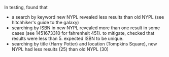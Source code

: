 In testing, found that

* a search by keyword new NYPL revealed less results than old NYPL (see hitchhiker's guide to the galaxy)
* searching by ISBN in new NYPL revealed more than one result in some cases (see 1451673310 for fahrenheit 451). to mitigate, checked that results were less than 5. expected ISBN to be unique.
* searching by title (Harry Potter) and location (Tompkins Square), new NYPL had less results (25) than old NYPL (30)